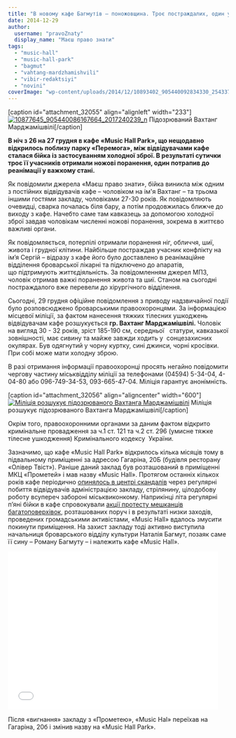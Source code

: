 ```yaml
---
title: "В новому кафе Багмутів – поножовщина. Троє постраждалих, один у важкому стані. ФОТО"
date: 2014-12-29
author: 
  username: "pravoZnaty"
  display_name: "Маєш право знати"
tags: 
  - "music-hall"
  - "music-hall-park"
  - "bagmut"
  - "vahtang-mardzhamishvili"
  - "vibir-redaktsiyi"
  - "novini"
coverImage: "wp-content/uploads/2014/12/10893402_905440092834330_254337313_n.jpg"
---
```


\[caption id="attachment\_32055" align="alignleft" width="233"\][![10877645_905440086167664_2017240239_n](https://mpz.brovary.org/wp-content/uploads/2014/12/10877645_905440086167664_2017240239_n.jpg)](https://mpz.brovary.org/wp-content/uploads/2014/12/10877645_905440086167664_2017240239_n.jpg) Підозрюваний Вахтанг Марджамішвілі\[/caption\]

**В ніч з 26 на 27 грудня в кафе «Music Hall Park», що нещодавно відкрилось поблизу парку «Перемога», між відвідувачами кафе сталася бійка із застосуванням холодної зброї. В результаті сутички троє її учасників отримали ножові поранення, один потрапив до реанімації у важкому стані.**

Як повідомили джерела «Маєш право знати», бійка виникла між одним з постійних відвідувачів кафе – чоловіком на ім'я Вахтанг – та трьома іншими гостями закладу, чоловіками 27-30 років. Як повідомляють очевидці, сварка почалась біля бару, а потім продовжилась ближче до виходу з кафе. Начебто саме там кавказець за допомогою холодної зброї завдав чоловікам численні ножові поранення, зокрема в життєво важливі органи.

Як повідомляється, потерпілі отримали поранення ніг, обличчя, шиї, живота і грудної клітини. Найбільше постраждав учасник конфлікту на ім’я Сергій – відразу з кафе його було доставлено в реанімаційне відділення броварської лікарні та підключено до апаратів, що підтримують життєдіяльність. За повідомленням джерел МПЗ, чоловік отримав важкі поранення живота та шиї. Станом на сьогодні постраждалого вже перевели до хірургічного відділення.

Сьогодні, 29 грудня офіційне повідомлення з приводу надзвичайної події було розповсюджено броварськими правоохоронцями. За інформацією місцевої міліції, за фактом нанесення тяжких тілесних ушкоджень відвідувачам кафе розшукується **гр. Вахтанг Марджамішвілі.** Чоловік на вигляд 30 - 32 років, зріст 185-190 см, середньої   статури, кавказької зовнішності, має сивину та майже завжди ходить у  сонцезахисних окулярах. Був одягнутий у чорну куртку, сині джинси, чорні кросівки. При собі може мати холодну зброю.

В разі отримання інформації правоохоронці просять негайно повідомити чергову частину міськвідділу міліції за телефонами (04594) 5-34-04, 4-04-80 або 096-749-34-53, 093-665-47-04. Міліція гарантує анонімність.

\[caption id="attachment\_32056" align="aligncenter" width="600"\][![Міліція розшукує підозрюваного Вахтанга Марджамішвілі](https://mpz.brovary.org/wp-content/uploads/2014/12/10893402_905440092834330_254337313_n.jpg)](https://mpz.brovary.org/wp-content/uploads/2014/12/10893402_905440092834330_254337313_n.jpg) Міліція розшукує підозрюваного Вахтанга Марджамішвілі\[/caption\]

Окрім того, правоохоронними органами за даним фактом відкрито кримінальне провадження за ч.1 ст. 121 та ч.2 ст. 296 (умисне тяжке тілесне ушкодження) Кримінального кодексу  України.

Зазначимо, що кафе «Music Hall Park» відкрилось кілька місяців тому в підвальному приміщенні за адресою Гагаріна, 20Б (будівля ресторану «Олівер Твіст»). Раніше даний заклад був розташований в приміщенні МКЦ «Прометей» і мав назву «Music Hall». Протягом останніх кількох років кафе періодично [опинялось в центрі скандалів](https://mpz.brovary.org/krik-dushi-meshkantsiv-budinkiv-kotri-poterpayut-vid-susidstva-z-myuzik-holom/) через регулярні побиття відвідувачів адміністрацією закладу, стрілянину, цілодобову роботу всупереч забороні міськвиконкому. Наприкінці літа регулярні п’яні бійки в кафе спровокували [акції протесту мешканців багатоповерхівок](https://mpz.brovary.org/brovarchani-dali-vladi-10-dniv-na-viselennya-kafe-bagmutiv-z-prometeyu/), розташованих поруч і в результаті низки заходів, проведених громадськими активістами, «Music Hall» вдалось змусити покинути приміщення. На захист закладу тоді активно виступила начальниця броварського відділу культури Наталія Багмут, позаяк саме її сину – Роману Багмуту – і належить кафе «Music Hall».

<iframe src="//www.youtube.com/embed/00_uWy0492o" width="480" height="360" frameborder="0" allowfullscreen="allowfullscreen"></iframe>

Після «вигнання» закладу з «Прометею», «Music Hal» переїхав на Гагаріна, 20б і змінив назву на «Music Hall Park».
